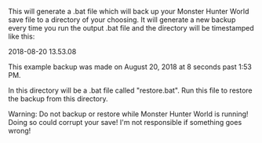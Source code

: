 This will generate a .bat file which will back up your Monster Hunter World save file to
a directory of your choosing. It will generate a new backup every time you run the
output .bat file and the directory will be timestamped like this:

2018-08-20 13.53.08

This example backup was made on August 20, 2018 at 8 seconds past 1:53 PM.

In this directory will be a .bat file called "restore.bat". Run this file to restore the
backup from this directory.

Warning: Do not backup or restore while Monster Hunter World is running! Doing so could
corrupt your save! I'm not responsible if something goes wrong!